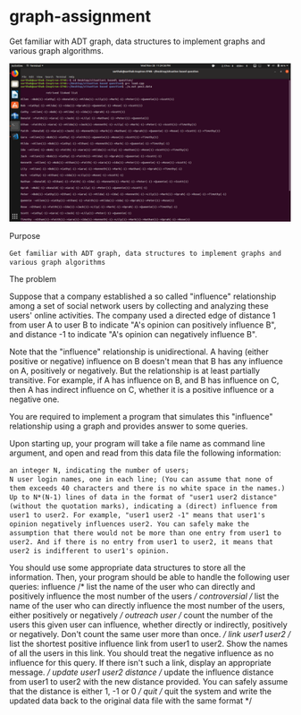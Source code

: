 # graph-assignment

Get familiar with ADT graph, data structures to implement graphs and various graph algorithms.

<p align="center">
  <img src="screenshots/list_display.png" title="list display">
</p>
Purpose

    Get familiar with ADT graph, data structures to implement graphs and various graph algorithms

The problem

Suppose that a company established a so called "influence" relationship among a set of social network users by collecting and analyzing these users' online activities. The company used a directed edge of distance 1 from user A to user B to indicate "A's opinion can positively influence B", and distance -1 to indicate "A's opinion can negatively influence B".

Note that the "influence" relationship is unidirectional. A having (either positive or negative) influence on B doesn't mean that B has any influence on A, positively or negatively. But the relationship is at least partially transitive. For example, if A has influence on B, and B has influence on C, then A has indirect influence on C, whether it is a positive influence or a negative one.

You are required to implement a program that simulates this "influence" relationship using a graph and provides answer to some queries.

Upon starting up, your program will take a file name as command line argument, and open and read from this data file the following information:

    an integer N, indicating the number of users;
    N user login names, one in each line; (You can assume that none of them exceeds 40 characters and there is no white space in the names.)
    Up to N*(N-1) lines of data in the format of "user1 user2 distance" (without the quotation marks), indicating a (direct) influence from user1 to user2. For example, "user1 user2 -1" means that user1's opinion negatively influences user2. You can safely make the assumption that there would not be more than one entry from user1 to user2. And if there is no entry from user1 to user2, it means that user2 is indifferent to user1's opinion.

You should use some appropriate data structures to store all the information. Then, your program should be able to handle the following user queries:
influence 	/* list the name of the user who can directly and positively influence the most number of the users */
controversial 	/* list the name of the user who can directly influence the most number of the users, either positively or negatively */
outreach user 	/* count the number of the users this given user can influence, whether directly or indirectly, positively or negatively.
Don't count the same user more than once. */
link user1 user2 	/* list the shortest positive influence link from user1 to user2. Show the names of all the users in this link.
You should treat the negative influence as no influence for this query.
If there isn't such a link, display an appropriate message. */
update user1 user2 distance 	/* update the influence distance from user1 to user2 with the new distance provided. You can safely assume that the distance is either 1, -1 or 0 */
quit 	/* quit the system and write the updated data back to the original data file with the same format */
